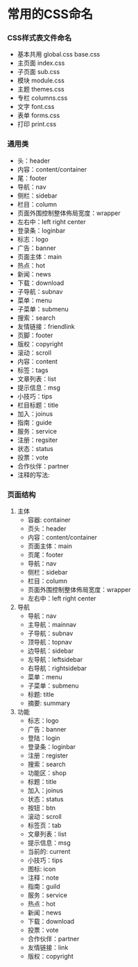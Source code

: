 ﻿# 常用的CSS命名

### CSS样式表文件命名

- 基本共用 global.css   base.css
- 主页面 index.css
- 子页面 sub.css 
- 模块 module.css
- 主题 themes.css 
- 专栏 columns.css 
- 文字 font.css 
- 表单 forms.css 
- 打印 print.css

### 通用类

- 头：header 
- 内容：content/container 
- 尾：footer 
- 导航：nav 
- 侧栏：sidebar 
- 栏目：column 
- 页面外围控制整体佈局宽度：wrapper 
- 左右中：left right center 
- 登录条：loginbar 
- 标志：logo 
- 广告：banner 
- 页面主体：main 
- 热点：hot 
- 新闻：news 
- 下载：download 
- 子导航：subnav 
- 菜单：menu 
- 子菜单：submenu 
- 搜索：search 
- 友情链接：friendlink 
- 页脚：footer 
- 版权：copyright 
- 滚动：scroll 
- 内容：content 
- 标签：tags 
- 文章列表：list 
- 提示信息：msg 
- 小技巧：tips 
- 栏目标题：title 
- 加入：joinus 
- 指南：guide 
- 服务：service 
- 注册：regsiter 
- 状态：status 
- 投票：vote 
- 合作伙伴：partner
- 注释的写法:

### 页面结构
1. 主体
    - 容器: container 
    - 页头：header 
    - 内容：content/container 
    - 页面主体：main 
    - 页尾：footer 
    - 导航：nav 
    - 侧栏：sidebar 
    - 栏目：column 
    - 页面外围控制整体佈局宽度：wrapper 
    - 左右中：left right center
2. 导航
    - 导航：nav 
    - 主导航：mainnav 
    - 子导航：subnav 
    - 顶导航：topnav 
    - 边导航：sidebar 
    - 左导航：leftsidebar 
    - 右导航：rightsidebar 
    - 菜单：menu 
    - 子菜单：submenu 
    - 标题: title 
    - 摘要: summary
3. 功能
    - 标志：logo 
    - 广告：banner 
    - 登陆：login 
    - 登录条：loginbar 
    - 注册：register 
    - 搜索：search 
    - 功能区：shop 
    - 标题：title 
    - 加入：joinus 
    - 状态：status 
    - 按钮：btn 
    - 滚动：scroll 
    - 标签页：tab 
    - 文章列表：list 
    - 提示信息：msg 
    - 当前的: current 
    - 小技巧：tips 
    - 图标: icon 
    - 注释：note 
    - 指南：guild 
    - 服务：service 
    - 热点：hot 
    - 新闻：news 
    - 下载：download 
    - 投票：vote 
    - 合作伙伴：partner 
    - 友情链接：link 
    - 版权：copyright